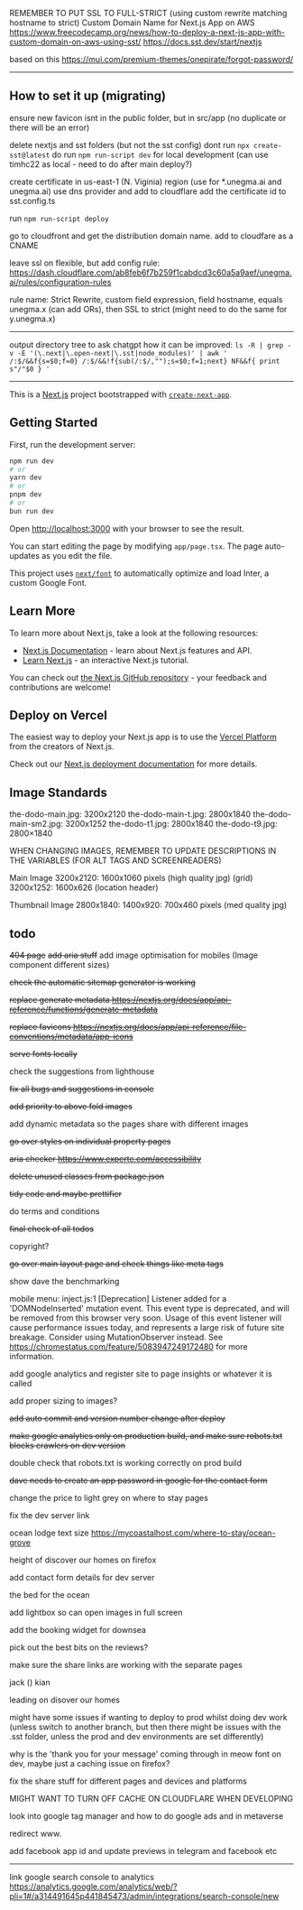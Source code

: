 
REMEMBER TO PUT SSL TO FULL-STRICT (using custom rewrite matching hostname to strict)
Custom Domain Name for Next.js App on AWS
https://www.freecodecamp.org/news/how-to-deploy-a-next-js-app-with-custom-domain-on-aws-using-sst/
https://docs.sst.dev/start/nextjs

based on this
https://mui.com/premium-themes/onepirate/forgot-password/

---

## How to set it up (migrating)

ensure new favicon isnt in the public folder, but in src/app (no duplicate or there will be an error)

delete nextjs and sst folders (but not the sst config)
dont run `npx create-sst@latest`
do run `npm run-script dev` for local development (can use timhc22 as local - need to do after main deploy?)

create certificate in us-east-1 (N. Viginia) region (use for *.unegma.ai and unegma.ai)
use dns provider and add to cloudflare
add the certificate id to sst.config.ts

run `npm run-script deploy`

go to cloudfront and get the distribution domain name. add to cloudfare as a CNAME

leave ssl on flexible, but add config rule:
https://dash.cloudflare.com/ab8feb6f7b259f1cabdcd3c60a5a9aef/unegma.ai/rules/configuration-rules

rule name: Strict Rewrite, custom field expression, field hostname, equals unegma.x (can add ORs), then SSL to strict (might need to do the same for y.unegma.x)

---

output directory tree to ask chatgpt how it can be improved: 
`ls -R | grep -v -E '(\.next|\.open-next|\.sst|node_modules)' | awk '
/:$/&&f{s=$0;f=0}
/:$/&&!f{sub(/:$/,"");s=$0;f=1;next}
NF&&f{ print s"/"$0 }
'`

---


This is a [Next.js](https://nextjs.org/) project bootstrapped with [`create-next-app`](https://github.com/vercel/next.js/tree/canary/packages/create-next-app).

## Getting Started

First, run the development server:

```bash
npm run dev
# or
yarn dev
# or
pnpm dev
# or
bun run dev
```

Open [http://localhost:3000](http://localhost:3000) with your browser to see the result.

You can start editing the page by modifying `app/page.tsx`. The page auto-updates as you edit the file.

This project uses [`next/font`](https://nextjs.org/docs/basic-features/font-optimization) to automatically optimize and load Inter, a custom Google Font.

## Learn More

To learn more about Next.js, take a look at the following resources:

- [Next.js Documentation](https://nextjs.org/docs) - learn about Next.js features and API.
- [Learn Next.js](https://nextjs.org/learn) - an interactive Next.js tutorial.

You can check out [the Next.js GitHub repository](https://github.com/vercel/next.js/) - your feedback and contributions are welcome!

## Deploy on Vercel

The easiest way to deploy your Next.js app is to use the [Vercel Platform](https://vercel.com/new?utm_medium=default-template&filter=next.js&utm_source=create-next-app&utm_campaign=create-next-app-readme) from the creators of Next.js.

Check out our [Next.js deployment documentation](https://nextjs.org/docs/deployment) for more details.


## Image Standards

the-dodo-main.jpg:      3200x2120
the-dodo-main-t.jpg:    2800x1840
the-dodo-main-sm2.jpg:  3200x1252
the-dodo-t1.jpg:        2800x1840
the-dodo-t9.jpg:        2800×1840

WHEN CHANGING IMAGES, REMEMBER TO UPDATE DESCRIPTIONS IN THE VARIABLES (FOR ALT TAGS AND SCREENREADERS)

Main Image
3200x2120: 1600x1060 pixels (high quality jpg) (grid)
3200x1252: 1600x626 (location header)


Thumbnail Image
2800x1840: 1400x920: 700x460 pixels (med quality jpg)

## todo

~~404 page~~
~~add aria stuff~~
add image optimisation for mobiles (Image component different sizes)

~~check the automatic sitemap generator is working~~

~~replace generate metadata https://nextjs.org/docs/app/api-reference/functions/generate-metadata~~

~~replace favicons https://nextjs.org/docs/app/api-reference/file-conventions/metadata/app-icons~~

~~serve fonts locally~~

check the suggestions from lighthouse

~~fix all bugs and suggestions in console~~

~~add priority to above fold images~~

add dynamic metadata so the pages share with different images

~~go over styles on individual property pages~~

~~aria checker https://www.experte.com/accessibility~~


~~delete unused classes from package.json~~

~~tidy code and maybe prettifier~~

do terms and conditions

~~final check of all todos~~

copyright?

~~go over main layout page and check things like meta tags~~

show dave the benchmarking


mobile menu: inject.js:1 [Deprecation] Listener added for a 'DOMNodeInserted' mutation event. This event type is deprecated, and will be removed from this browser very soon. Usage of this event listener will cause performance issues today, and represents a large risk of future site breakage. Consider using MutationObserver instead. See https://chromestatus.com/feature/5083947249172480 for more information.

add google analytics and register site to page insights or whatever it is called

add proper sizing to images?

~~add auto commit and version number change  after deploy~~

~~make google analytics only on production build, and make sure robots.txt blocks crawlers on dev version~~

double check that robots.txt is working correctly on prod build


~~dave needs to create an app password in google for the contact form~~

change the price to light grey on where to stay pages

fix the dev server link

ocean lodge text size
https://mycoastalhost.com/where-to-stay/ocean-grove

height of discover our homes on firefox

add contact form details for dev server

the bed for the ocean 

add lightbox so can open images in full screen

add the booking widget for downsea

pick out the best bits on the reviews?

make sure the share links are working with the separate pages

jack () kian


leading on disover our homes


might have some issues if wanting to deploy to prod whilst doing dev work (unless switch to another branch, but then there might be issues with the .sst folder, unless the prod and dev environments are set differently)

why is the 'thank you for your message' coming through in meow font on dev, maybe just a caching issue on firefox?

fix the share stuff for different pages and devices and platforms


MIGHT WANT TO TURN OFF CACHE ON CLOUDFLARE WHEN DEVELOPING


look into google tag manager and how to do google ads and in metaverse


redirect www.


add facebook app id and update previews in telegram and facebook etc


---


link google search console to analytics
https://analytics.google.com/analytics/web/?pli=1#/a314491645p441845473/admin/integrations/search-console/new
